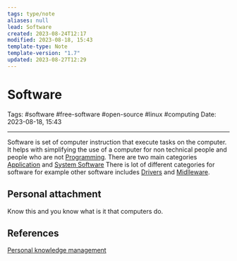 ```yaml
---
tags: type/note
aliases: null
lead: Software
created: 2023-08-24T12:17
modified: 2023-08-18, 15:43
template-type: Note
template-version: "1.7"
updated: 2023-08-27T12:29
---
```


# Software

Tags: #software #free-software #open-source #linux #computing
Date: 2023-08-18, 15:43

---

Software is set of computer instruction that execute tasks on the computer. It helps with simplifying the use of a computer for non technical people and people who are not [ Programming](Programming.md). There are two main categories [Application](Application) and [System Software](System%20Software) There is lot of different categories for software for example other software includes [Drivers](Drivers) and [Midlleware](Midlleware).

## Personal attachment 

Know this and you know what is it that computers do.

## References

[Personal knowledge management](Personal%20knowledge%20management.md)
